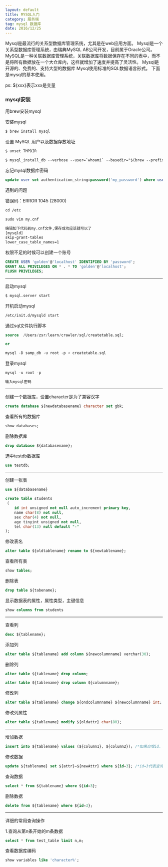 ```yaml
---
layout: default
title: MYSQL入门
category: 服务端
tag: mysql 数据库
date: 2016/12/25
---
```


Mysql是最流行的关系型数据库管理系统，尤其是在web应用方面。
Mysql是一个关系型数据库管理系统，由瑞典MySQL AB公司开发，目前属于Oracle公司。MySQL是一种关联数据库管理系统，关联数据库将数据保存在不同的表中，而不是将所有数据放在一个大仓库内，这样就增加了速度并提高了灵活性。
Mysql是开源的、免费的、支持大型的数据库
Mysql使用标准的SQL数据语言形式。
下面是mysql的基本使用。

ps: ${xxx}表示xxx是变量

### mysql安装

用brew安装mysql

安装mysql

``` html
$ brew install mysql
```

设置 MySQL 用户以及数据存放地址

``` html
$ unset TMPDIR

$ mysql_install_db --verbose --user=`whoami` --basedir="$(brew --prefix mysql)" --datadir=/usr/local/var/mysql --tmpdir=/tmp
```

忘记mysql数据库密码

``` sql
update user set authentication_string=password('my_password') where user='root';
```

遇到的问题

错误码：ERROR 1045 (28000)

``` html
cd /etc

sudo vim my.cnf

编辑如下代码到my.cnf文件,保存成功应该就可以了
[mysqld]
skip-grant-tables
lower_case_table_names=1
```

权限不足的时候可以创建一个账号

``` sql
CREATE USER 'golden'@'localhost' IDENTIFIED BY 'password';
GRANT ALL PRIVILEGES ON * . * TO 'golden'@'localhost';
FLUSH PRIVILEGES;
```

--------------

启动mysql

``` html
$ mysql.server start
```
开机启动mysql

``` html
/etc/init.d/mysqld start
```

通过sql文件执行脚本

``` sql
source  /Users/zsr/learn/crawler/sql/createtable.sql;

or

mysql -D samp_db -u root -p < createtable.sql
```

登录mysql

``` sql
mysql -u root -p

输入mysql密码
```

---------------

创建一个数据库，设置character是为了兼容汉字

``` sql
create database ${newdatabasename} character set gbk;
```

查看所有的数据库

``` sql
show databases;
```

删除数据库

``` sql
drop database ${databasename};
```

选中testdb数据库

``` sql
use testdb;
```

---------------

创建一张表

``` sql
use ${databasename}

create table students
（
    id int unsigned not null auto_increment primary key,
    name char(8) not null,
    sex char(4) not null,
    age tinyint unsigned not null,
    tel char(13) null default "-"
);
```

修改表名

``` sql
alter table ${oldtablename} rename to ${newtablename};
```

查看所有表

``` sql
show tables;
```

删除表

``` sql
drop table ${tabename};
```

显示数据表的属性，属性类型，主键信息

``` sql
show columns from students
```

---------------

查看列

``` sql
desc ${tablename};
```

添加列

``` sql
alter table ${tablename} add column ${newcolumnname} verchar(30);
```

删除列

``` sql
alter table ${tablename} drop column;

alter table ${tablename} drop column ${columnname};
```

修改列

``` sql
alter table ${tablename} change ${ondcolumnname} ${newcolumnname} int; 
```

修改列属性

``` sql
alter table ${tablename} modify ${oldattr} char(80);
```

---------------

增加数据

``` sql 
insert into ${tablename} values (${column1}, ${column2}); /*如果自增id，则column1为0*/
```

修改数据

``` sql
update ${tablename} set ${attr}=${newAttr} where ${id=3}; /*id=3代表查询条件*/
```

查询数据

``` sql
select * from ${tablename} where ${id=3};
```

删除数据

``` sql
delete from ${tablename} where ${id=3};
```

------------------

详细的常用查询操作

1.查询从第n条开始的m条数据

``` sql
select * from test_table limit n,m;
```

查看数据库编码

``` sql
show variables like 'character%'; 
```
